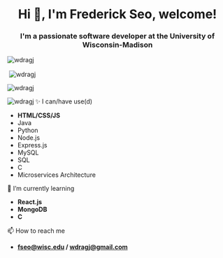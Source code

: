 <h1 align="center">Hi 👋, I'm Frederick Seo, welcome!</h1>
<h3 align="center">I'm a passionate software developer at the University of Wisconsin-Madison</h3>

<p align="left"> <img src="https://komarev.com/ghpvc/?username=wdragj&label=Profile%20views&color=0e75b6&style=flat" alt="wdragj" /> </p>

<p>&nbsp;<img align="center" src="https://github-readme-stats.vercel.app/api?username=wdragj&show_icons=true&locale=en" alt="wdragj" /></p>

<p><img align="center" src="https://github-readme-streak-stats.herokuapp.com/?user=wdragj&" alt="wdragj" /></p>

<p><img align="left" src="https://github-readme-stats.vercel.app/api/top-langs?username=wdragj&show_icons=true&locale=en&layout=compact" alt="wdragj" /></p>


✨️ I can/have use(d)
- **HTML/CSS/JS**
- Java
- Python
- Node.js
- Express.js
- MySQL
- SQL
- C
- Microservices Architecture

🌱 I’m currently learning
- **React.js**
- **MongoDB**
- **C**

📫 How to reach me
- **fseo@wisc.edu / wdragj@gmail.com**
